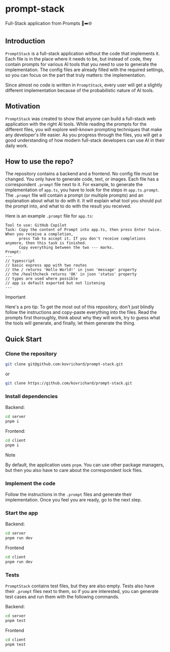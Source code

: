 # prompt-stack

Full-Stack application from Prompts 📄➡️🌐


## Introduction

`PromptStack` is a full-stack application without the code that implements it. Each file is in the place where it needs to be, but instead of code,
they contain prompts for various AI tools that you need to use to generate the implementation. The config files are already filled with the
required settings, so you can focus on the part that truly matters: the implementation.

Since almost no code is written in `PromptStack`, every user will get a slightly different implementation because of the probabilistic nature of
AI tools.

## Motivation

`PromptStack` was created to show that anyone can build a full-stack web application with the right AI tools. While reading the prompts for the
different files, you will explore well-known prompting techniques that make any developer's life easier. As you progress through the files, you
will get a good understanding of how modern full-stack developers can use AI in their daily work.

## How to use the repo?

The repository contains a backend and a frontend. No config file must be changed. You only have to generate code, text, or images. Each file has a
correspondent `.prompt` file next to it. For example, to generate the implementation of `app.ts`, you have to look for the steps in `app.ts.prompt`.
The `.prompt` file will contain a prompt (or multiple prompts) and an explanation about what to do with it. It will explain what tool you should put
the prompt into, and what to do with the result you received.

Here is an example `.prompt` file for `app.ts`:

```
Tool to use: GitHub Copilot
Task: Copy the content of Prompt into app.ts, then press Enter twice. When you receive a completion,
      press Tab to accept it. If you don't receive completions anymore, then this task is finished.
      Copy everything between the two --- marks.
Prompt:
---
// typescript
// basic express app with two routes
// the / returns 'Hello World!' in json 'message' property
// the /healthcheck returns 'OK' in json 'status' property
// types are used where possible
// app is default exported but not listening
---
```

> [!IMPORTANT]
> Here's a pro tip: To get the most out of this repository, don't just blindly follow the instructions and copy-paste everything into the files. Read
> the prompts first thoroughly, think about why they will work, try to guess what the tools will generate, and finally, let them generate the thing.

## Quick Start

### Clone the repository

``` bash
git clone git@github.com:kovrichard/prompt-stack.git
```

or

``` bash
git clone https://github.com/kovrichard/prompt-stack.git
```

### Install dependencies

Backend:

``` bash
cd server
pnpm i
```

Frontend:

``` bash
cd client
pnpm i
```

> [!NOTE]
> By default, the application uses `pnpm`. You can use other package managers, but then you also have to care about the correspondent lock files.

### Implement the code

Follow the instructions in the `.prompt` files and generate their implementation. Once you feel you are ready, go to the next step.

### Start the app

Backend:

``` bash
cd server
pnpm run dev
```

Frontend

``` bash
cd client
pnpm run dev
```

### Tests

`PromptStack` contains test files, but they are also empty. Tests also have their `.prompt` files next to them, so if you are interested, you can
generate test cases and run them with the following commands.

Backend:

``` bash
cd server
pnpm test
```

Frontend

``` bash
cd client
pnpm test
```
